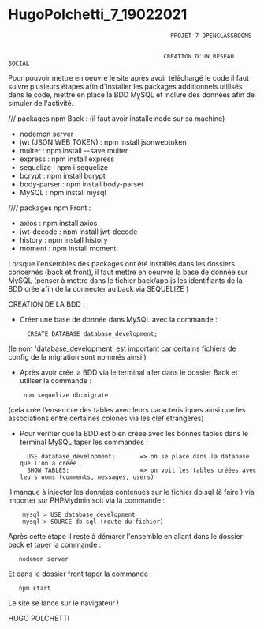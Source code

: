 # HugoPolchetti_7_19022021

                                                  PROJET 7 OPENCLASSROOMS 


                                                CREATION D'UN RESEAU SOCIAL



Pour pouvoir mettre en oeuvre le site après avoir téléchargé le code il faut suivre plusieurs étapes afin d'installer les packages additionnels utilisés dans le code, mettre en place la BDD MySQL et inclure des données afin de simuler de l'activité.


 ///  packages npm Back  : 
(il faut avoir installé node sur sa machine)

- nodemon server
- jwt (JSON WEB TOKEN) : npm install jsonwebtoken
- multer : npm install --save multer
- express : npm install express
- sequelize : npm i sequelize
- bcrypt : npm install bcrypt
- body-parser : npm install body-parser
- MySQL : npm install mysql



//// packages npm Front :

- axios : npm install axios
- jwt-decode : npm install jwt-decode
- history : npm install history
- moment : npm install moment


Lorsque l'ensembles des packages ont été installés dans les dossiers concernés (back et front), il faut mettre en oeurvre la base de donnée sur MySQL (penser à mettre dans le fichier back/app.js les identifiants de la BDD crée afin de la connecter au back via SEQUELIZE )

CREATION DE LA BDD : 

- Créer une base de donnée dans MySQL avec la commande :

        CREATE DATABASE database_development;
 
 (le nom 'database_development' est important car certains fichiers de config de la migration sont nommés ainsi  )

- Après avoir crée la BDD via le terminal aller dans le dossier Back et utiliser la commande :   

       npm sequelize db:migrate
                      
(cela crée l'ensemble des tables avec leurs caracteristiques ainsi que les associations entre certaines colones via les clef étrangères)

- Pour vérifier que la BDD est bien créee avec les bonnes tables dans le terminal MySQL taper les commandes : 

        USE database_development;       => on se place dans la database que l'on a créée 
        SHOW TABLES;                    => on voit les tables créées avec leurs noms (comments, messages, users)


Il manque à injecter les données contenues sur le fichier db.sql (à faire ) via importer sur PHPMydmin soit via la commande :

        mysql > USE database_development
        mysql > SOURCE db.sql (route du fichier)

Après cette étape il reste à démarer l'ensemble en allant dans le dossier back et taper la commande :

       nodemon server 

Et dans le dossier front taper la commande :

       npm start 


Le site se lance sur le navigateur ! 


HUGO POLCHETTI
